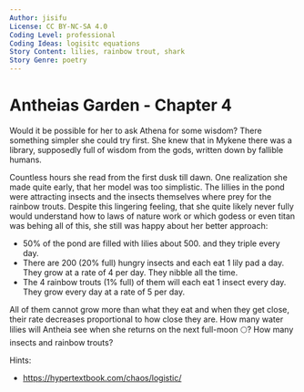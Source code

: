 ```yaml
---
Author: jisifu
License: CC BY-NC-SA 4.0
Coding Level: professional
Coding Ideas: logisitc equations
Story Content: lilies, rainbow trout, shark
Story Genre: poetry
---
```


# Antheias Garden - Chapter 4

Would it be possible for her to ask Athena for some wisdom? There something
simpler she could try first. She knew that in Mykene there was a library,
supposedly full of wisdom from the gods, written down by fallible humans.

Countless hours she read from the first dusk till dawn. One realization she made quite early, that her model was too simplistic. The lillies in the pond were attracting insects and the insects themselves where prey for the rainbow trouts. Despite this lingering feeling, that she quite likely never fully would understand how to laws of nature work or which godess or even titan was behing all of this, she still was happy about her better approach:

- 50% of the pond are filled with lilies about 500. and they triple every day.
- There are 200 (20% full) hungry insects and each eat 1 lily pad a day. They
  grow at a rate of 4 per day. They nibble all the time.
- The 4 rainbow trouts (1% full) of them will each eat 1 insect every day. They
  grow every day at a rate of 5 per day.

All of them cannot grow more than what they eat and when they get close, their
rate decreases proportional to how close they are. How many water lilies will
Antheia see when she returns on the next full-moon 🌕? How many insects and
rainbow trouts?

Hints:

- https://hypertextbook.com/chaos/logistic/

<div data-solution="?"></div>
